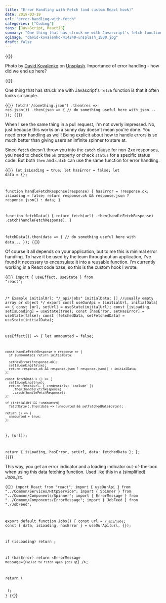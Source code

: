 ```yaml
---
title: "Error Handling with Fetch (and custom React hook)"
date: 2019-03-19
url: "error-handling-with-fetch"
categories: ["Coding"]
tags: [JavaScript, ReactJS]
summary: "One thing that has struck me with Javascript's fetch function is that it often looks so simple. When I see the same thing in a pull request, I'm not overly impressed. No, just because this works on a sunny day doesn't mean you're done. You need error handling as well!"
ogimage: "david-kovalenko-414249-unsplash_1500.jpg"
draft: false
---
```


{{<post-image image="david-kovalenko-414249-unsplash_1500.jpg" alt="airplane on ground surrounded with trees">}}
<p>Photo by <a href="https://unsplash.com/photos/G85VuTpw6jg">David Kovalenko</a> on <a href="https://unsplash.com/">Unsplash</a>. Importance of error handling - how did we end up here?</p>
{{</post-image>}}

One thing that has struck me with Javascript's `fetch` function is that it often looks so simple. 

{{<code javascript>}}
fetch('/something.json')
  .then(res => res.json())
  .then(json => {
    // do something useful here with json...
  });
{{</code>}}

When I see the same thing in a pull request, I'm not overly impressed. No, just because this works on a sunny day doesn't mean you're done. You need error handling as well! Being explicit about how to handle errors is so much better than giving users an infinite spinner to stare at.

Since `fetch` doesn't throw you into the `catch` clause for non-2xx responses, you need to check the `ok` property or check `status` for a specific status code. But both `then` and `catch` can use the same function for error handling.

{{<code javascript>}}
let isLoading = true;
let hasError = false;
let data = {};

function handleFetchResponse(response) {
  hasError = !response.ok;
  isLoading = false;
  return response.ok && response.json ? response.json() : data;
}

function fetchData() {
  return fetch(url)
    .then(handleFetchResponse)
    .catch(handleFetchResponse);
}

fetchData().then(data => {
  // do something useful here with data...
});
{{</code>}}

Of course it all depends on your application, but to me this is minimal error handling. To have it be used by the team throughout an application, I've found it necessary to encapsulate it into a reusable function. I'm currently working in a React code base, so this is the custom hook I wrote.

{{<code javascript>}}
import { useEffect, useState } from "react";

/*  Example
    initialUrl: "/_api/jobs"
    initialData: [] //usually empty array or object
*/
export const useOurApi = (initialUrl, initialData) => {
  const [url, setUrl] = useState(initialUrl);
  const [isLoading, setIsLoading] = useState(true);
  const [hasError, setHasError] = useState(false);
  const [fetchedData, setFetchedData] = useState(initialData);

  useEffect(() => {
    let unmounted = false;

    const handleFetchResponse = response => {
      if (unmounted) return initialData;

      setHasError(!response.ok);
      setIsLoading(false);
      return response.ok && response.json ? response.json() : initialData;
    };

    const fetchData = () => {
      setIsLoading(true);
      return fetch(url, { credentials: 'include' })
        .then(handleFetchResponse)
        .catch(handleFetchResponse);
    };

    if (initialUrl && !unmounted)
      fetchData().then(data => !unmounted && setFetchedData(data));

    return () => {
      unmounted = true;
    };
  }, [url]);

  return { isLoading, hasError, setUrl, data: fetchedData };
};
{{</code>}}

This way, you get an error indicator and a loading indicator out-of-the-box when using this data fetching function. Used like this in a (simplified) _Jobs.jsx_.

{{<code jsx>}}
import React from "react";
import { useOurApi } from "../Common/Services/HttpService";
import { Spinner } from "../Common/Components/Spinner";
import { ErrorMessage } from "../Common/Components/ErrorMessage";
import { JobFeed } from "./JobFeed";

export default function Jobs() {
  const url = `/_api/jobs`;
  const { data, isLoading, hasError } = useOurApi(url, {});

  if (isLoading) return <Spinner />;

  if (hasError)
    return <ErrorMessage message={`Failed to fetch open jobs 😟`} />;

  return (
    <div className="our-grid">
      <JobFeed jobs={data} />
    </div>
  );
}
{{</code>}}

